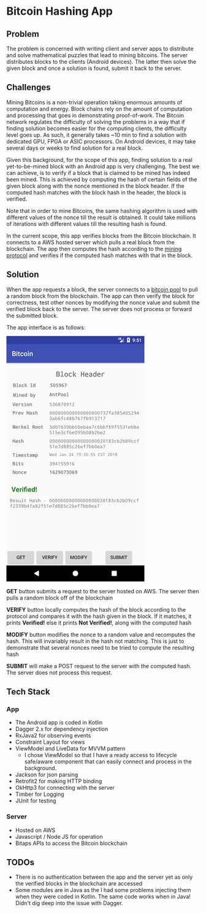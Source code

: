 Bitcoin Hashing App
===============
## Problem
The problem is concerned with writing client and server apps to distribute and solve mathematical puzzles that lead to mining bitcoins. The server distributes blocks to the clients (Android devices). The latter then solve the given block and once a solution is found, submit it back to the server.

## Challenges

Mining Bitcoins is a non-trivial operation taking enormous amounts of computation and energy. Block chains rely on the amount of computation and processing that goes in demonstrating proof-of-work. The Bitcoin network regulates the difficulty of solving the problems in a way that if finding solution becomes easier for the computing clients, the difficulty level goes up. As such, it generally takes ~10 min to find a solution with dedicated GPU, FPGA or ASIC processors. On Android devices, it may take several days or weeks to find solution for a real block.

Given this background, for the scope of this app, finding solution to a real yet-to-be-mined block with an Android app is very challenging. The best we can achieve, is to verify if a block that is claimed to be mined has indeed been mined. This is achieved by computing the hash of certain fields of the given block along with the nonce mentioned in the block header. If the computed hash matches with the block hash in the header, the block is verified.

Note that in order to mine Bitcoins, the same hashing algorithm is used with different values of the nonce till the result is obtained. It could take millions of iterations with different values till the resulting hash is found.

In the current scope, this app verifies blocks from the Bitcoin blockchain. It connects to a AWS hosted server which pulls a real block from the blockchain. The app then computes the hash according to the [mining protocol](https://en.bitcoin.it/wiki/Block_hashing_algorithm) and verifies if the computed hash matches with that in the block.


## Solution
When the app requests a block, the server connects to a [bitcoin pool](http://bitaps.com) to pull a random block from the blockchain. The app can then verify the block for correctness, test other nonces by modifying the nonce value and submit the verified block back to the server. The server does not process or forward the submitted block.

The app interface is as follows:

![alt text](screenshots/bitcoin-app.png)

**GET** button submits a request to the server hosted on AWS. The server then pulls a random block off of the blockchain

**VERIFY** button locally computes the hash of the block according to the protocol and compares it with the hash given in the block. If it matches, it prints **Verified!** else it prints **Not Verified!**, along with the computed hash

**MODIFY** button modifies the nonce to a random value and recomputes the hash. This will invariably result in the hash not matching. This is just to demonstrate that several nonces need to be tried to compute the resulting hash

**SUBMIT** will make a POST request to the server with the computed hash. The server does not process this request.

## Tech Stack
### App
* The Android app is coded in Kotlin
* Dagger 2.x for dependency injection
* RxJava2 for observing events
* Constraint Layout for views
* ViewModel and LiveData for MVVM pattern
  * I chose ViewModel so that I have a ready access to lifecycle safe/aware component that can easily connect and process in the background.
* Jackson for json parsing
* Retrofit2 for making HTTP binding
* OkHttp3 for connecting with the server
* Timber for Logging
* JUnit for testing

### Server
* Hosted on AWS
* Javascript / Node JS for operation
* Bitaps APIs to access the Bitcoin blockchain

## TODOs
* There is no authentication between the app and the server yet as only the verified blocks in the blockchain are accessed
* Some modules are in Java as the I had some problems injecting them when they were coded in Kotlin. The same code works when in Java! Didn't dig deep into the issue with Dagger.

